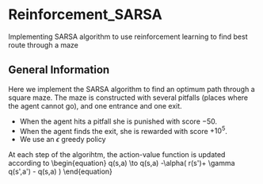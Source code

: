 # Reinforcement_SARSA
Implementing SARSA algorithm to use reinforcement learning to find best route through a maze


## General Information
Here we implement the SARSA algorithm to find an optimum path through a square maze. The maze is constructed with several pitfalls (places where the agent cannot go), and one entrance and one exit.
- When the agent hits a pitfall she is punished with score $-50$.
- When the agent finds the exit, she is rewarded with score $+10^5$.
- We use an $\epsilon$ greedy policy

At each step of the algorihtm, the action-value function is updated according to
\begin{equation}
q(s,a) \to q(s,a) -\alpha( r(s')+ \gamma q(s',a') - q(s,a) )
\end{equation}


